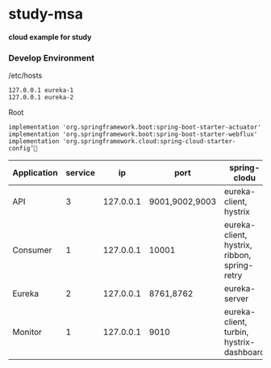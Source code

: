 # study-msa
#### cloud example for study


### Develop Environment

/etc/hosts
```
127.0.0.1 eureka-1
127.0.0.1 eureka-2
```


Root 
```
implementation 'org.springframework.boot:spring-boot-starter-actuator'
implementation 'org.springframework.boot:spring-boot-starter-webflux'
implementation 'org.springframework.cloud:spring-cloud-starter-config’
```

|Application|service|ip|port|spring-clodu |
------------ | ------------- | ------------- | ------------- | ------------- 
|API|3|127.0.0.1|9001,9002,9003|eureka-client, hystrix|
|Consumer|1|127.0.0.1|10001|eureka-client, hystrix, ribbon, spring-retry|
|Eureka|2|127.0.0.1|8761,8762|eureka-server|
|Monitor|1|127.0.0.1|9010|eureka-client, turbin, hystrix-dashboard|


